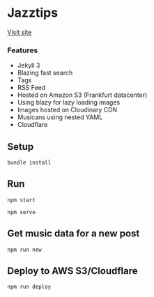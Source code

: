 # Jazztips

[Visit site](https://jazztips.se/)

### Features

+ Jekyll 3
+ Blazing fast search
+ Tags
+ RSS Feed
+ Hosted on Amazon S3 (Frankfurt datacenter)
+ Using blazy for lazy loading images
+ Images hosted on Cloudinary CDN
+ Musicans using nested YAML
+ Cloudflare

## Setup

    bundle install

## Run

    npm start

    npm serve

## Get music data for a new post

    npm run new

## Deploy to AWS S3/Cloudflare

    npm run deploy
